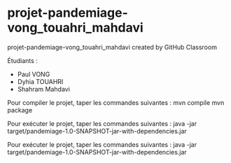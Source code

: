 # projet-pandemiage-vong_touahri_mahdavi
projet-pandemiage-vong_touahri_mahdavi created by GitHub Classroom

Étudiants : 
- Paul VONG
- Dyhia TOUAHRI
- Shahram Mahdavi

Pour compiler le projet, taper les commandes suivantes :
mvn compile
mvn package

Pour exécuter le projet, taper les commandes suivantes :
java -jar target/pandemiage-1.0-SNAPSHOT-jar-with-dependencies.jar

Pour exécuter le projet, taper les commandes suivantes :
java -jar target/pandemiage-1.0-SNAPSHOT-jar-with-dependencies.jar

